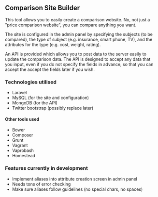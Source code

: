 ## Comparison Site Builder

This tool allows you to easily create a comparison website. No, not just a "price comparison website", you can compare anything you want.

 The site is configured in the admin panel by specifying the subjects (to be compared), the type of subject (e.g. insurance, smart phone, TV), and the attributes for the type (e.g. cost, weight, rating).

An API is provided which allows you to post data to the server easily to update the comparison data.
The API is designed to accept any data that you input, even if you do not specify the fields in advance, so that you can accept the accept the fields later if you wish.

### Technologies utilised

* Laravel
* MySQL (for the site and configuration)
* MongoDB (for the API)
* Twitter bootstrap (possibly replace later)

#### Other tools used

* Bower
* Composer
* Grunt
* Vagrant
* Vaprobash
* Homestead

### Features currently in development

* Implement aliases into attribute creation screen in admin panel
* Needs tons of error checking
* Make sure aliases follow guidelines (no special chars, no spaces)